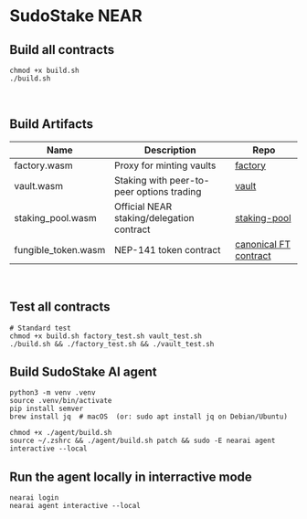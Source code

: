 # SudoStake NEAR

## Build all contracts
```
chmod +x build.sh
./build.sh
```

&nbsp;

## Build Artifacts

| Name     | Description    | Repo     |
|----------|----------------|----------|
| factory.wasm | Proxy for minting vaults | [factory](contracts/factory) |
| vault.wasm | Staking with peer-to-peer options trading | [vault](contracts/vault) |
| staking_pool.wasm  | Official NEAR staking/delegation contract  | [staking-pool](https://github.com/near/core-contracts/tree/master/staking-pool) |
| fungible_token.wasm  | NEP-141 token contract  | [canonical FT contract](https://github.com/near-examples/FT) |

&nbsp;

## Test all contracts
```
# Standard test
chmod +x build.sh factory_test.sh vault_test.sh
./build.sh && ./factory_test.sh && ./vault_test.sh
```

## Build SudoStake AI agent
```
python3 -m venv .venv
source .venv/bin/activate
pip install semver
brew install jq  # macOS  (or: sudo apt install jq on Debian/Ubuntu)

chmod +x ./agent/build.sh
source ~/.zshrc && ./agent/build.sh patch && sudo -E nearai agent interactive --local
```

## Run the agent locally in interractive mode
```
nearai login
nearai agent interactive --local
```